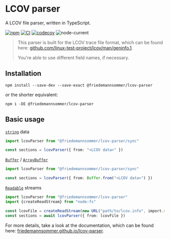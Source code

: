 # LCOV parser

A LCOV file parser, written in TypeScript.

[![npm](https://img.shields.io/npm/v/%40friedemannsommer%2Flcov-parser?style=flat&logo=npm)][npm]
[![CI](https://github.com/friedemannsommer/lcov-parser/actions/workflows/ci.yml/badge.svg?branch=main)](https://github.com/friedemannsommer/lcov-parser/actions/workflows/ci.yml)
[![codecov](https://codecov.io/gh/friedemannsommer/lcov-parser/graph/badge.svg?token=DXR26JEVQC)](https://codecov.io/gh/friedemannsommer/lcov-parser)
![node-current](https://img.shields.io/node/v/%40friedemannsommer%2Flcov-parser?style=flat&logo=nodedotjs)

> This parser is built for the LCOV trace file format, which can be found
> here: [github.com/linux-test-project/lcov/man/geninfo.1][lcov-format].
>
> You're able to use different field names, if necessary.

## Installation

```shell
npm install --save-dev --save-exact @friedemannsommer/lcov-parser
```

or the shorter equivalent:

```shell
npm i -DE @friedemannsommer/lcov-parser
```

## Basic usage

[`string`][string-glossary] data

```typescript
import lcovParser from "@friedemannsommer/lcov-parser/sync"

const sections = lcovParser({ from: "<LCOV data>" })
```

[`Buffer`][buffer-docs] / [`ArrayBuffer`][array-buffer-docs]

```typescript
import lcovParser from "@friedemannsommer/lcov-parser/sync"

const sections = lcovParser({ from: Buffer.from("<LCOV data>") })
```

[`Readable`][readable-docs] streams

```typescript
import lcovParser from "@friedemannsommer/lcov-parser"
import {createReadStream} from "node:fs"

const lcovFile = createReadStream(new URL("path/to/lcov.info", import.meta.url))
const sections = await lcovParser({ from: lcovFile })
```

For more details, take a look at the documentation,
which can be found here: [friedemannsommer.github.io/lcov-parser][package-docs].

[array-buffer-docs]: https://developer.mozilla.org/en-US/docs/Web/JavaScript/Reference/Global_Objects/ArrayBuffer

[buffer-docs]: https://nodejs.org/api/buffer.html#class-buffer

[lcov-format]: https://github.com/linux-test-project/lcov/blob/3decc12ab1e7b34d2860393e2f40f0e1057d5c16/man/geninfo.1#L989-L1171

[npm]: https://www.npmjs.com/package/@friedemannsommer/lcov-parser

[package-docs]: https://friedemannsommer.github.io/lcov-parser/

[readable-docs]: https://nodejs.org/api/stream.html#readable-streams

[string-glossary]: https://developer.mozilla.org/en-US/docs/Glossary/String

